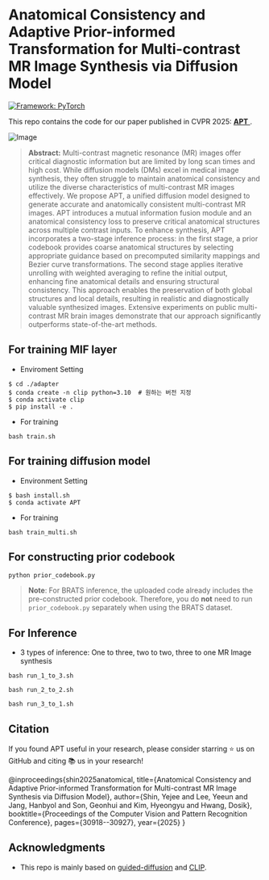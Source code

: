 # Anatomical Consistency and Adaptive Prior-informed Transformation for Multi-contrast MR Image Synthesis via Diffusion Model

[![Framework: PyTorch](https://img.shields.io/badge/Framework-PyTorch-orange.svg)](https://pytorch.org/) 

This repo contains the code for our paper published in CVPR 2025: <a href="https://openaccess.thecvf.com/content/CVPR2025/papers/Shin_Anatomical_Consistency_and_Adaptive_Prior-informed_Transformation_for_Multi-contrast_MR_Image_CVPR_2025_paper.pdf"> **APT**  </a>.


![Image](https://github.com/user-attachments/assets/018e5b7d-8760-4047-b41c-2eb908691775)

> **Abstract:** Multi-contrast magnetic resonance (MR) images offer critical diagnostic information but are limited by long scan times and high cost. While diffusion models (DMs) excel in medical image synthesis, they often struggle to maintain anatomical consistency and utilize the diverse characteristics of multi-contrast MR images effectively. We propose APT, a unified diffusion model designed to generate accurate and anatomically consistent multi-contrast MR images. APT introduces a mutual information fusion module and an anatomical consistency loss to preserve critical anatomical structures across multiple contrast inputs. To enhance synthesis, APT incorporates a two-stage inference process: in the first stage, a prior codebook provides coarse anatomical structures by selecting appropriate guidance based on precomputed similarity mappings and Bezier curve transformations. The second stage applies iterative unrolling with weighted averaging to refine the initial output, enhancing fine anatomical details and ensuring structural consistency. This approach enables the preservation of both global structures and local details, resulting in realistic and diagnostically valuable synthesized images. Extensive experiments on public multi-contrast MR brain images demonstrate that our approach significantly outperforms state-of-the-art methods.

## For training MIF layer

- Enviroment Setting
```
$ cd ./adapter
$ conda create -n clip python=3.10  # 원하는 버전 지정
$ conda activate clip
$ pip install -e . 

```
- For training
```
bash train.sh
```

## For training diffusion model
- Environment Setting

```
$ bash install.sh
$ conda activate APT
```
- For training
```
bash train_multi.sh
```

## For constructing prior codebook

```
python prior_codebook.py
```
> **Note**: For BRATS inference, the uploaded code already includes the pre-constructed prior codebook. Therefore, you do **not** need to run `prior_codebook.py` separately when using the BRATS dataset.

  ## For Inference
- 3 types of inference: One to three, two to two, three to one MR Image synthesis
```
bash run_1_to_3.sh
```
```
bash run_2_to_2.sh
```
```
bash run_3_to_1.sh
```


## Citation
If you found APT useful in your research, please consider starring ⭐ us on GitHub and citing 📚 us in your research!

@inproceedings{shin2025anatomical,
  title={Anatomical Consistency and Adaptive Prior-informed Transformation for Multi-contrast MR Image Synthesis via Diffusion Model},
  author={Shin, Yejee and Lee, Yeeun and Jang, Hanbyol and Son, Geonhui and Kim, Hyeongyu and Hwang, Dosik},
  booktitle={Proceedings of the Computer Vision and Pattern Recognition Conference},
  pages={30918--30927},
  year={2025}
}

## Acknowledgments

* This repo is mainly based on [guided-diffusion](https://github.com/openai/guided-diffusion) and [CLIP](https://github.com/openai/CLIP).
